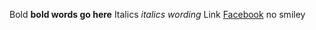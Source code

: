 Bold
  **bold words go here**
Italics
  *italics wording*
Link
[Facebook](https://facebook.com)
no smiley